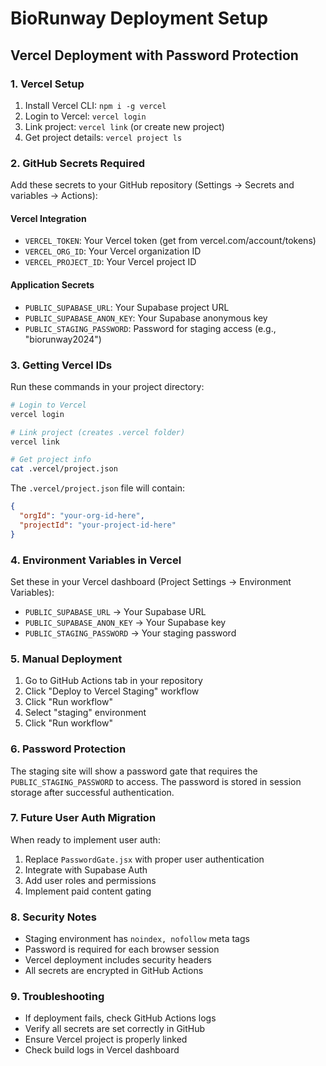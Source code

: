 # BioRunway Deployment Setup

## Vercel Deployment with Password Protection

### 1. Vercel Setup
1. Install Vercel CLI: `npm i -g vercel`
2. Login to Vercel: `vercel login`
3. Link project: `vercel link` (or create new project)
4. Get project details: `vercel project ls`

### 2. GitHub Secrets Required

Add these secrets to your GitHub repository (Settings → Secrets and variables → Actions):

#### Vercel Integration
- `VERCEL_TOKEN`: Your Vercel token (get from vercel.com/account/tokens)
- `VERCEL_ORG_ID`: Your Vercel organization ID
- `VERCEL_PROJECT_ID`: Your Vercel project ID

#### Application Secrets  
- `PUBLIC_SUPABASE_URL`: Your Supabase project URL
- `PUBLIC_SUPABASE_ANON_KEY`: Your Supabase anonymous key
- `PUBLIC_STAGING_PASSWORD`: Password for staging access (e.g., "biorunway2024")

### 3. Getting Vercel IDs

Run these commands in your project directory:

```bash
# Login to Vercel
vercel login

# Link project (creates .vercel folder)
vercel link

# Get project info
cat .vercel/project.json
```

The `.vercel/project.json` file will contain:
```json
{
  "orgId": "your-org-id-here",
  "projectId": "your-project-id-here"
}
```

### 4. Environment Variables in Vercel

Set these in your Vercel dashboard (Project Settings → Environment Variables):

- `PUBLIC_SUPABASE_URL` → Your Supabase URL
- `PUBLIC_SUPABASE_ANON_KEY` → Your Supabase key  
- `PUBLIC_STAGING_PASSWORD` → Your staging password

### 5. Manual Deployment

1. Go to GitHub Actions tab in your repository
2. Click "Deploy to Vercel Staging" workflow
3. Click "Run workflow"
4. Select "staging" environment
5. Click "Run workflow"

### 6. Password Protection

The staging site will show a password gate that requires the `PUBLIC_STAGING_PASSWORD` to access. The password is stored in session storage after successful authentication.

### 7. Future User Auth Migration

When ready to implement user auth:
1. Replace `PasswordGate.jsx` with proper user authentication
2. Integrate with Supabase Auth
3. Add user roles and permissions
4. Implement paid content gating

### 8. Security Notes

- Staging environment has `noindex, nofollow` meta tags
- Password is required for each browser session
- Vercel deployment includes security headers
- All secrets are encrypted in GitHub Actions

### 9. Troubleshooting

- If deployment fails, check GitHub Actions logs
- Verify all secrets are set correctly in GitHub
- Ensure Vercel project is properly linked
- Check build logs in Vercel dashboard